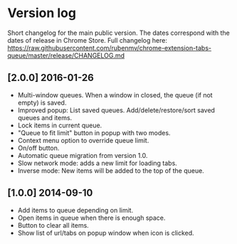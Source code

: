 # Version log
Short changelog for the main public version. The dates correspond with the dates of release in Chrome Store.
Full changelog here: https://raw.githubusercontent.com/rubenmv/chrome-extension-tabs-queue/master/release/CHANGELOG.md

## [2.0.0] 2016-01-26
- Multi-window queues. When a window in closed, the queue (if not empty) is saved.
- Improved popup: List saved queues. Add/delete/restore/sort saved queues and items.
- Lock items in current queue.
- "Queue to fit limit" button in popup with two modes.
- Context menu option to override queue limit.
- On/off button.
- Automatic queue migration from version 1.0.
- Slow network mode: adds a new limit for loading tabs.
- Inverse mode: New items will be added to the top of the queue.

## [1.0.0] 2014-09-10
- Add items to queue depending on limit.
- Open items in queue when there is enough space.
- Button to clear all items.
- Show list of url/tabs on popup window when icon is clicked.
